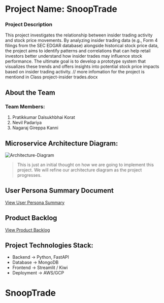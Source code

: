 # Project Name: SnoopTrade

### Project Description
This project investigates the relationship between insider trading activity and stock price movements. By analyzing insider trading data (e.g., Form 4 filings from the SEC EDGAR database) alongside historical stock price data, the project aims to identify patterns and correlations that can help retail investors better understand how insider trades may influence stock performance. The ultimate goal is to develop a prototype system that visualizes these trends and offers insights into potential stock price impacts based on insider trading activity.
// more infomation for the project is mentiond in Class project-insider trades.docx

## About the Team

### Team Members:

1. Pratikkumar Dalsukhbhai Korat
3. Nevil Padariya
4. Nagaraj Gireppa Kanni

## Microservice Architecture Diagram:
![Architecture-Diagram](https://github.com/user-attachments/assets/9f898961-ebec-49cd-8453-320a7937e5e3)

> This is just an initial thought on how we are going to implement this project. We will refine our architecture diagram as the project progresses.
## User Persona Summary Document
[View User Persona Summary](https://docs.google.com/document/d/1M36ZfJ77DTIMX9P-NQI2_S8Kb-T7aSXh_dai-61QxJ4/edit)

## Product Backlog
[View Product Backlog ](https://docs.google.com/spreadsheets/d/1-6SNRWafSqVvoitA6lYNFqx0OGWtVJPsw2Rxw7qgCcU/edit?usp=sharing) 

## Project Technologies Stack:
* Backend -> Python, FastAPI
* Database -> MongoDB
* Frontend -> Streamlit / Kiwi
* Deployment -> AWS/GCP
# SnoopTrade
